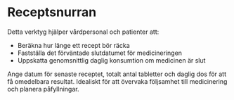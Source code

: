 # Receptsnurran

Detta verktyg hjälper vårdpersonal och patienter att:

- Beräkna hur länge ett recept bör räcka
- Fastställa det förväntade slutdatumet för medicineringen
- Uppskatta genomsnittlig daglig konsumtion om medicinen är slut

Ange datum för senaste receptet, totalt antal tabletter och daglig dos för att få omedelbara resultat. Idealiskt för att övervaka följsamhet till medicinering och planera påfyllningar.
